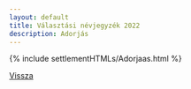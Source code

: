 ```yaml
---
layout: default
title: Választási névjegyzék 2022
description: Adorjás
---
```


{% include settlementHTMLs/Adorjaas.html %}

[Vissza](../)